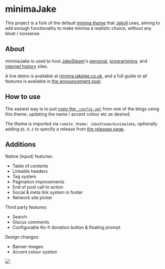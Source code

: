 # minimaJake

This project is a fork of the default [minima theme](https://github.com/jekyll/minima) that [Jekyll](https://github.com/jekyll/jekyll) uses, aiming to add enough functionality to make minima a realistic choice, without any bloat / nonsense.

## About 

minimaJake is used to host [JakeSteam](https://github.com/JakeSteam)'s [personal](https://jakelee.co.uk), [programming](https://blog.jakelee.co.uk), and [internet history](https://history.jakelee.co.uk) sites.

A live demo is available at [minima.jakelee.co.uk](https://minima.jakelee.co.uk), and a full guide to all features is available in [the announcement post](https://blog.jakelee.co.uk/introducing-minimajake-for-jekyll/).

## How to use

The easiest way is to just [copy the `_config.yml`](https://github.com/JakeSteam/blog-programming/blob/main/_config.yml) from one of the blogs using this theme, updating the name / accent colour etc as desired. 

The theme is imported via `remote_theme: JakeSteam/minimaJake`, optionally adding `@1.0.2` to specify a release from [the releases page](https://github.com/JakeSteam/minimaJake/releases).

## Additions

Native (liquid) features:

* Table of contents
* Linkable headers
* Tag system
* Pagination improvements
* End of post call to action
* Social & meta link system in footer
* Network site picker 

Third party features:

* Search
* Giscus comments
* Configurable Ko-fi donation button & floating prompt

Design changes:

* Banner images
* Accent colour system

[![](https://blog.jakelee.co.uk/assets/images/2023/minimajake.png)](https://blog.jakelee.co.uk/assets/images/2023/minimajake.png)

